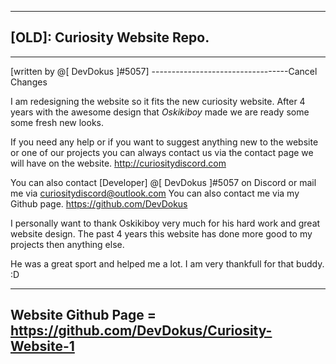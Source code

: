 ----------------------------------
## [OLD]: Curiosity Website Repo. 
----------------------------------
[written by @[ DevDokus ]#5057]
----------------------------------Cancel Changes

I am redesigning the website so it 
fits the new curiosity website. 
After 4 years with the awesome design 
that *Oskikiboy* made we are ready some 
some fresh new looks.  

If you need any help or if you want to suggest
anything new to the website or one of our 
projects you can always contact us via the contact 
page we will have on the website. 
http://curiositydiscord.com

You can also contact [Developer] @[ DevDokus ]#5057
on Discord or mail me via  curiositydiscord@outlook.com
You can also contact me via my Github page.
https://github.com/DevDokus

I personally want to thank Oskikiboy very much 
for his hard work and great website design. 
The past 4 years this website has done more good to 
my projects then anything else. 

He was a great sport and helped me a lot. 
I am very thankfull for that buddy. :D

----------------------------------
Website Github Page = https://github.com/DevDokus/Curiosity-Website-1
----------------------------------

